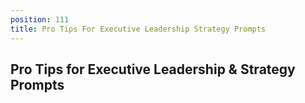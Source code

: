 ```yaml
---
position: 111
title: Pro Tips For Executive Leadership Strategy Prompts
---
```


## Pro Tips for Executive Leadership & Strategy Prompts